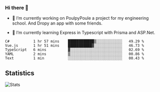 ### Hi there 👋
- 🔭 I’m currently working on PoulpyPoule a project for my engineering school. And Dropy an app with some friends.

- 🌱 I’m currently learning Express in Typescript with Prisma and ASP.Net.


<!--START_SECTION:waka-->

```text
C#           1 hr 57 mins    ████████████▒░░░░░░░░░░░░   49.29 %
Vue.js       1 hr 51 mins    ███████████▓░░░░░░░░░░░░░   46.73 %
TypeScript   6 mins          ▓░░░░░░░░░░░░░░░░░░░░░░░░   02.69 %
YAML         2 mins          ▒░░░░░░░░░░░░░░░░░░░░░░░░   00.86 %
Text         1 min           ░░░░░░░░░░░░░░░░░░░░░░░░░   00.43 %
```

<!--END_SECTION:waka-->

## Statistics

![Stats](https://github-readme-stats.vercel.app/api?username=killian-mannarelli&count_private=true&show_icons=true&theme=dark)

<!--
**killian-mannarelli/killian-mannarelli** is a ✨ _special_ ✨ repository because its `README.md` (this file) appears on your GitHub profile.

Here are some ideas to get you started:

- 🔭 I’m currently working on ...
- 🌱 I’m currently learning ...
- 👯 I’m looking to collaborate on ...
- 🤔 I’m looking for help with ...
- 💬 Ask me about ...
- 📫 How to reach me: ...
- 😄 Pronouns: ...
- ⚡ Fun fact: ...
-->
